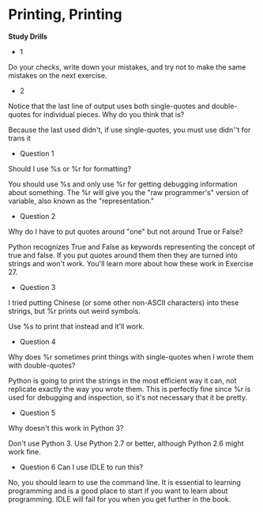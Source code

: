 # Printing, Printing

**Study Drills**

- 1

Do your checks, write down your mistakes, and try not to make the same mistakes on the next exercise.

- 2

Notice that the last line of output uses both single-quotes and double-quotes for individual pieces. Why do you think that is?

Because the last used didn't, if use single-quotes, you must use didn''t for trans it

- Question 1

Should I use %s or %r for formatting?

You should use %s and only use %r for getting debugging information about something. The %r will give you the "raw programmer's" version of variable, also known as the "representation."

- Question 2

Why do I have to put quotes around "one" but not around True or False?

Python recognizes True and False as keywords representing the concept of true and false. If you put quotes around them then they are turned into strings and won't work. You'll learn more about how these work in Exercise 27.

- Question 3

I tried putting Chinese (or some other non-ASCII characters) into these strings, but %r prints out weird symbols.

Use %s to print that instead and it'll work.


- Question 4

Why does %r sometimes print things with single-quotes when I wrote them with double-quotes?

Python is going to print the strings in the most efficient way it can, not replicate exactly the way you wrote them. This is perfectly fine since %r is used for debugging and inspection, so it's not necessary that it be pretty.


- Question 5

Why doesn't this work in Python 3?

Don't use Python 3. Use Python 2.7 or better, although Python 2.6 might work fine.


- Question 6
Can I use IDLE to run this?

No, you should learn to use the command line. It is essential to learning programming and is a good place to start if you want to learn about programming. IDLE will fail for you when you get further in the book.